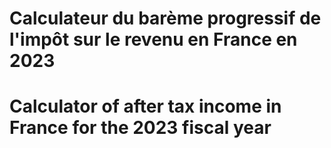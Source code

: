 # Calculateur du barème progressif de l'impôt sur le revenu en France en 2023

# Calculator of after tax income in France for the 2023 fiscal year
